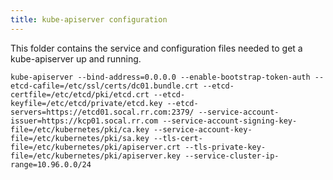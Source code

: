 ```yaml
---
title: kube-apiserver configuration
---
```


This folder contains the service and configuration files needed to get
a kube-apiserver up and running.

<!-- markdownlint-disable -->
```{code-block} shell
kube-apiserver --bind-address=0.0.0.0 --enable-bootstrap-token-auth --etcd-cafile=/etc/ssl/certs/dc01.bundle.crt --etcd-certfile=/etc/etcd/pki/etcd.crt --etcd-keyfile=/etc/etcd/private/etcd.key --etcd-servers=https://etcd01.socal.rr.com:2379/ --service-account-issuer=https://kcp01.socal.rr.com --service-account-signing-key-file=/etc/kubernetes/pki/ca.key --service-account-key-file=/etc/kubernetes/pki/sa.key --tls-cert-file=/etc/kubernetes/pki/apiserver.crt --tls-private-key-file=/etc/kubernetes/pki/apiserver.key --service-cluster-ip-range=10.96.0.0/24
```

